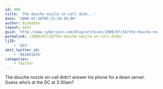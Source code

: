 ```yaml
---
id: 486
title: 'The douche nozzle on-call didn...'
date: '2008-07-18T05:15:28-04:00'
author: DizkoDan
layout: post
guid: 'http://www.cyberjunx.com/blog/archives/2008/07/18/the-douche-nozzle-on-call-didn/'
permalink: /2008/07/18/the-douche-nozzle-on-call-didn/
ljID:
    - '653'
aktt_twitter_id:
    - '861661035'
categories:
    - Twitter
---
```


The douche nozzle on-call didn’t answer his phone for a down server. Guess who’s at the DC at 3:30am?